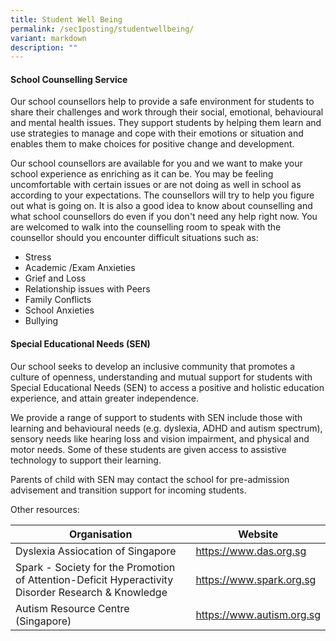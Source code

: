 ```yaml
---
title: Student Well Being
permalink: /sec1posting/studentwellbeing/
variant: markdown
description: ""
---
```


#### **School Counselling Service**

Our school counsellors help to provide a safe environment for students to share their challenges and work through their social, emotional, behavioural and mental health issues. They support students by helping them learn and use strategies to manage and cope with their emotions or situation and enables them to make choices for positive change and development.

Our school counsellors are available for you and we want to make your school experience as enriching as it can be. You may be feeling uncomfortable with certain issues or are not doing as well in school as according to your expectations. The counsellors will try to help you figure out what is going on. It is also a good idea to know about counselling and what school counsellors do even if you don't need any help right now. You are welcomed to walk into the counselling room to speak with the counsellor should you encounter difficult situations such as:

* Stress
* Academic /Exam Anxieties
* Grief and Loss
* Relationship issues with Peers
* Family Conflicts
* School Anxieties
* Bullying





#### **Special Educational Needs (SEN)**

Our school seeks to develop an inclusive community that promotes a culture of openness, understanding and mutual support for students with Special Educational Needs (SEN) to access a positive and holistic education experience, and attain greater independence. 

We provide a range of support to students with SEN include those with learning and behavioural needs (e.g. dyslexia, ADHD and autism spectrum), sensory needs like hearing loss and vision impairment, and physical and motor needs.  Some of these students are given access to assistive technology to support their learning. 

Parents of child with SEN may contact the school for pre-admission advisement and transition support for incoming students.

Other resources:

|Organisation | Website |
|-|-|
| Dyslexia Assiocation of Singapore| <a target="_blank" href="https://www.das.org.sg/">https://www.das.org.sg</a> |
| Spark - Society for the Promotion of Attention-Deficit Hyperactivity Disorder Research &amp; Knowledge| <a target="_blank" href="https://www.spark.org.sg/">https://www.spark.org.sg</a> |
| Autism Resource Centre (Singapore) | <a target="_blank" href="https://www.autism.org.sg/">https://www.autism.org.sg</a> |